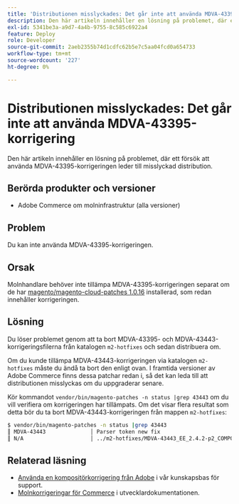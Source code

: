 ```yaml
---
title: 'Distributionen misslyckades: Det går inte att använda MDVA-43395-korrigering'
description: Den här artikeln innehåller en lösning på problemet, där ett försök att använda MDVA-43395-korrigeringen leder till misslyckad distribution.
exl-id: 5341be3a-a9d7-4a4b-9755-8c585c6922a4
feature: Deploy
role: Developer
source-git-commit: 2aeb2355b74d1cdfc62b5e7c5aa04fcd0a654733
workflow-type: tm+mt
source-wordcount: '227'
ht-degree: 0%

---
```


# Distributionen misslyckades: Det går inte att använda MDVA-43395-korrigering

Den här artikeln innehåller en lösning på problemet, där ett försök att använda MDVA-43395-korrigeringen leder till misslyckad distribution.

## Berörda produkter och versioner

* Adobe Commerce om molninfrastruktur (alla versioner)

## Problem

Du kan inte använda MDVA-43395-korrigeringen.

## Orsak

Molnhandlare behöver inte tillämpa MDVA-43395-korrigeringen separat om de har [magento/magento-cloud-patches 1.0.16](https://experienceleague.adobe.com/en/docs/commerce-cloud-service/user-guide/release-notes/cloud-patches#v1016) installerad, som redan innehåller korrigeringen.

## Lösning

Du löser problemet genom att ta bort MDVA-43395- och MDVA-43443-korrigeringsfilerna från katalogen `m2-hotfixes` och sedan distribuera om.

Om du kunde tillämpa MDVA-43443-korrigeringen via katalogen `m2-hotfixes` måste du ändå ta bort den enligt ovan. I framtida versioner av Adobe Commerce finns dessa patchar redan i, så det kan leda till att distributionen misslyckas om du uppgraderar senare.

Kör kommandot `vendor/bin/magento-patches -n status |grep 43443` om du vill verifiera om korrigeringen har tillämpats.
Om det visar flera resultat som detta bör du ta bort MDVA-43443-korrigeringen från mappen `m2-hotfixes`:

```bash
$ vendor/bin/magento-patches -n status |grep 43443
║ MDVA-43443              │ Parser token new fix                                         │ Other           │ Adobe Commerce Support │ Applied     │ Patch type: Required                                     ║
║ N/A                     │ ../m2-hotfixes/MDVA-43443_EE_2.4.2-p2_COMPOSER_v1.patch      │ Other           │ Local                  │ Applied     │ Patch type: Custom                                       ║
```

## Relaterad läsning

* [Använda en kompositörkorrigering från Adobe](/help/how-to/general/how-to-apply-a-composer-patch-provided-by-magento.md) i vår kunskapsbas för support.
* [Molnkorrigeringar för Commerce](https://experienceleague.adobe.com/en/docs/commerce-cloud-service/user-guide/release-notes/cloud-patches#v1016) i utvecklardokumentationen.
